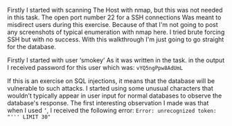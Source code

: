 Firstly I started with scanning The Host with nmap, but this was not needed in this task. The open port number 22 for a SSH connections Was meant to misdirect users during this exercise. Because of that I'm not going to post any screenshots of typical enumeration with nmap here. I tried brute forcing SSH but with no success. With this walkthrough I'm just going to go straight for the database.

Firstly I started with user ‘smokey’ As it was written in the task. in the output I received password for this user which was: `vYQ5ngPpw8AdUmL`

If this is an exercise on SQL injections, it means that the database will be vulnerable to such attacks. I started using some unusual characters that wouldn’t typically appear in user input for normal databases to observe the database's response. The first interesting observation I made was that when I used `’`, I received the following error: `Error: unrecognized token: "''' LIMIT 30"`
